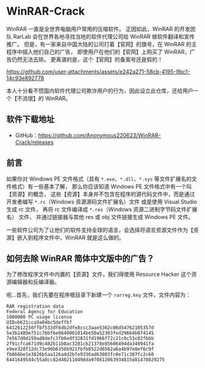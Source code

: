 # WinRAR-Crack

WinRAR 一直是全世界电脑用户常用的压缩软件。
正因如此，WinRAR 的开发团队 RarLab 会在世界各地寻找当地的软件代理公司给 WinRAR 做软件翻译和宣传推广。
但是，有一家来自中国大陆的公司打着【官网】的旗号，在 WinRAR 的主程序中插入他们自己的广告，
即使用户在他们的【官网】上购买了 WinRAR，广告仍然无法去除。
更离谱的是，这个【官网】的备案号还是假的！

https://github.com/user-attachments/assets/e242a271-58cb-4195-9bc1-14c93e892778

本人十分看不惯国内软件代理公司欺诈用户的行为，因此设立此仓库，还给用户一个【不流氓】的 WinRAR。

## 软件下载地址

- GitHub：https://github.com/Anonymous220623/WinRAR-Crack/releases

## 前言

如果你对 Windows PE 文件格式（具有 `*.exe`、`*.dll`、`*.sys` 等文件扩展名的文件格式）有一些基本了解，
那么你应该知道 Windows PE 文件格式中有一个叫【资源】的概念，
这些【资源】本身并不包含在程序的源代码文件中，而是通过开发者编写 `*.rc`（Windows 资源源码文件扩展名）文件
或是使用 Visual Studio 生成 rc 文件，
再将 rc 文件编译成 `*.res`（Windows 资源二进制字节码文件扩展名） 文件，
并通过链接器与其他 res 或 obj 文件链接生成 Windows PE 文件。

一些软件公司为了让他们的软件支持全球的语言，会选择将语言资源文件作为【资源】嵌入到程序文件中，WinRAR 就是这么做的。

## 如何去除 WinRAR 简体中文版中的广告？

为了修改程序文件中内置的【资源】文件，我们得使用 Resource Hacker 这个资源编辑器和反编译器。

呃...首先，我们先要在程序根目录下新建一个 `rarreg.key` 文件，文件内容为：

```
RAR registration data
Federal Agency for Education
1000000 PC usage license
UID=b621cca9a84bc5deffbf
6412612250ffbf533df6db2dfe8ccc3aae5362c06d54762105357d
5e3b1489e751c76bf6e0640001014be50a52303fed29664b074145
7e567d04159ad8defc3fb6edf32831fd1966f72c21c0c53c02fbbb
2f91cfca671d9c482b11b8ac3281cb21378e85606494da349941fa
e9ee328f12dc73e90b6356b921fbfb8522d6562a6a4b97e8ef6c9f
fb866be1e3826b5aa126a4d2bfe9336ad63003fc0e71c307fc2c60
64416495d4c55a0cc82d402110498da970812063934815d81470829275
```
